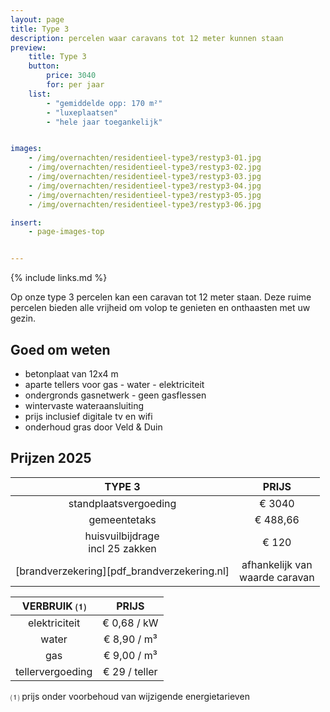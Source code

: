 ```yaml
---
layout: page
title: Type 3
description: percelen waar caravans tot 12 meter kunnen staan
preview:
    title: Type 3
    button:
        price: 3040
        for: per jaar
    list:
        - "gemiddelde opp: 170 m²"
        - "luxeplaatsen"
        - "hele jaar toegankelijk"


images:
    - /img/overnachten/residentieel-type3/restyp3-01.jpg
    - /img/overnachten/residentieel-type3/restyp3-02.jpg
    - /img/overnachten/residentieel-type3/restyp3-03.jpg
    - /img/overnachten/residentieel-type3/restyp3-04.jpg
    - /img/overnachten/residentieel-type3/restyp3-05.jpg
    - /img/overnachten/residentieel-type3/restyp3-06.jpg

insert:
    - page-images-top


---
```


{% include links.md %}

Op onze type 3 percelen kan een caravan tot 12 meter staan. Deze ruime percelen bieden alle vrijheid om volop te genieten en onthaasten met uw gezin.

## Goed om weten

- betonplaat van 12x4 m
- aparte tellers voor gas - water - elektriciteit
- ondergronds gasnetwerk - geen gasflessen
- wintervaste wateraansluiting
- prijs inclusief digitale tv en wifi
- onderhoud gras door Veld & Duin


## Prijzen 2025

TYPE 3                |PRIJS           |
:--------------------:|:--------------:|
standplaatsvergoeding | € 3040
gemeentetaks          | € 488,66
huisvuilbijdrage<br>incl 25 zakken<br> | € 120  
[brandverzekering][pdf_brandverzekering.nl]     |afhankelijk van <br>waarde caravan

VERBRUIK ⑴           |PRIJS          |
:--------------------:|:-------------:|
elektriciteit         | € 0,68 / kW        
water                 | € 8,90 / m³  
gas                   | € 9,00 / m³       
tellervergoeding      | € 29 / teller

⑴ prijs onder voorbehoud van wijzigende energietarieven
